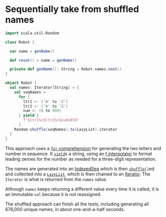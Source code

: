 # Sequentially take from shuffled names

```scala
import scala.util.Random

class Robot {

  var name = genName()

  def reset() = name = genName()

  private def genName(): String = Robot.names.next()
}

object Robot {
  val names: Iterator[String] = {
    val seqNames =
      for {
        ltr1 <- ('A' to 'Z')
        ltr2 <- ('A' to 'Z')
        num <- (0 to 999)
      } yield {
        f"$ltr1%c$ltr2%c$num%03d"
      }
    Random.shuffle(seqNames).to(LazyList).iterator
  }
}
```

This approach uses a [`for` comprehension][for-comprehension] for generating the two letters and number in sequence.
It [`yield`][yield]s a string, using an [f interpolator][f-interpolator] to format leading zeroes for the number as needed for a three-digit
representation.

The names are generated into an [IndexedSeq][indexedseq] which is then [`shuffle()`][shuffle]ed and collected into a [`LazyList`][lazylist],
which is then chained to an [Iterator][iterator].
The `Iterator` is what is returned from the `names` value.

Although `names` keeps returning a different value every time it is called, it is an immutable `val` because it is not reassigned.

The shuffled approach can finish all the tests, including generating all 676,000 unique names, in about one-and-a-half seconds.

[for-comprehension]: https://docs.scala-lang.org/tour/for-comprehensions.html
[yield]: https://www.geeksforgeeks.org/scala-yield-keyword/
[f-interpolator]: https://docs.scala-lang.org/overviews/core/string-interpolation.html
[indexedseq]: https://www.scala-lang.org/api/2.13.5/scala/collection/immutable/IndexedSeq.html
[shuffle]: https://www.scala-lang.org/api/2.13.5/scala/util/Random.html#shuffle[T,C](xs:IterableOnce[T])(implicitbf:scala.collection.BuildFrom[xs.type,T,C]):C
[lazylist]: https://www.scala-lang.org/api/2.13.5/scala/collection/immutable/LazyList.html
[iterator]: https://www.scala-lang.org/api/2.13.5/scala/collection/Iterator.html
